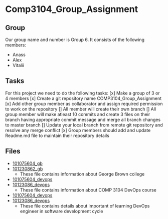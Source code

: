 # Comp3104_Group_Assignment

## Group
Our group name and number is Group 6.
It consists of the following members:
* Anass 
* Alex
* Vitalii

## Tasks
For this project we need to do the following tasks:
[x] Make a group of 3 or 4 members
[x] Create a git repository name COMP3104_Group_Assignment
[x] Add other group member as collaborator and assign required permission to work on the repository
[] All member will create their own branch
[] All group member will make atleast 10 commits and create 3 files on their branch having appropriate commit message and merge all branch changes to master branch
[] Update your local branch from remote git repository and resolve any merge conflict
[x] Group members should add and update Readme.md file to maintain their repository details

## Files
* [101075604_gb](101075604_gb.txt)
* [101230862_gb](101230862_gb.txt)
  * These file contains information about George Brown college
* [101075604_devops](101075604_devops.txt)
* [10123086_devops](10123086_devops.txt)
  * These file contains information about COMP 3104 DevOps course
* [101075604_devops](101075604_devops.txt)
* [10123086_devops](10123086_devops.txt)
  * These file contains details about important of learning DevOps engineer in software development cycle
